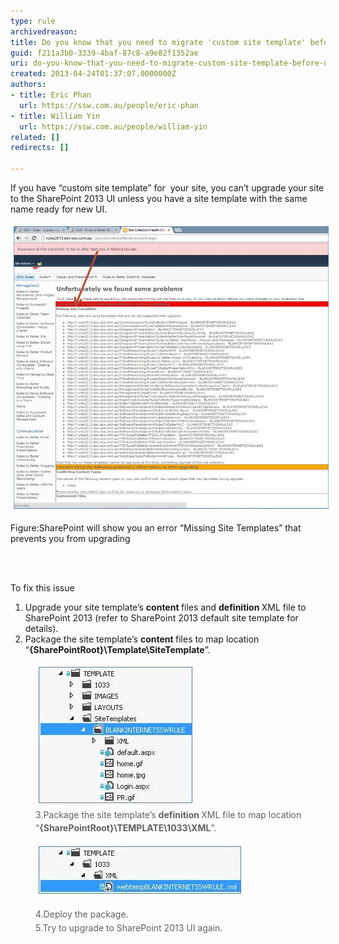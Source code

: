 ```yaml
---
type: rule
archivedreason: 
title: Do you know that you need to migrate 'custom site template' before upgrade to SharePoint 2013 UI?
guid: f211a3b0-3339-4baf-87c8-a9e82f1352ae
uri: do-you-know-that-you-need-to-migrate-custom-site-template-before-upgrade-to-sharepoint-2013-ui
created: 2013-04-24T01:37:07.0000000Z
authors:
- title: Eric Phan
  url: https://ssw.com.au/people/eric-phan
- title: William Yin
  url: https://ssw.com.au/people/william-yin
related: []
redirects: []

---
```



<p>If you have “custom site template” for  your site, you can’t upgrade your site to the SharePoint 2013 UI unless you have a site template with the same name ready for new UI.</p><p><img src="missingSiteTemplateError.jpg" alt="missingSiteTemplateError.jpg" style="margin:5px;width:593px;" /><br></p><p><span class="ssw-rteStyle-FigureNormal">Figure:SharePoint will show you an error “Missing Site Templates” that prevents you from upgrading</span><br></p>
<br><excerpt class='endintro'></excerpt><br>
<p>​To fix this issue</p><div><ol><li>Upgrade your site template’s <strong>content </strong>files and <strong>definition </strong>XML file to SharePoint 2013 (refer to SharePoint 2013 default site template for details).<br></li><li>Package the site template’s <strong>content </strong>files to map location “<strong>{SharePointRoot}\Template\SiteTemplate</strong>”.<br></li></ol></div><div><blockquote style="margin:0px 0px 0px 40px;border:none;padding:0px;"><div><img src="siteTemplateStructure.jpg" alt="siteTemplateStructure.jpg" style="margin:5px;" /> </div><div><span style="line-height:21px;">3</span><span style="line-height:21px;">.Package the site template’s <strong>definition </strong>XML file to map location “<strong>{SharePointRoot}\TEMPLATE\1033\XML</strong>”.</span><br></div></blockquote></div><p></p><blockquote style="margin:0px 0px 0px 40px;border:none;padding:0px;"><p><img src="siteTemplateDefinitionFile.jpg" alt="siteTemplateDefinitionFile.jpg" style="margin:5px;" /> </p><span style="line-height:1.6;">4.</span><span style="line-height:1.6;">Deploy the package.</span><br></blockquote><blockquote style="margin:0px 0px 0px 40px;border:none;padding:0px;"><div><span style="line-height:1.6;">5.</span><span style="line-height:1.6;">Try to upgrade to SharePoint 2013 UI again.</span><br></div><p><br></p></blockquote><p></p>


